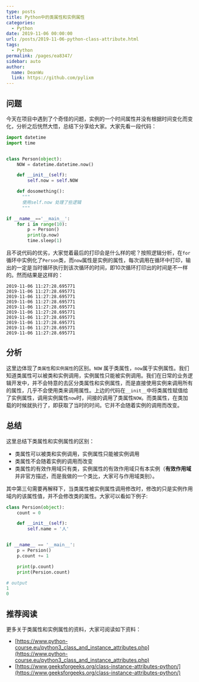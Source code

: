 ```yaml
---
type: posts
title: Python中的类属性和实例属性
categories: 
  - Python
date: 2019-11-06 00:00:00
url: /posts/2019-11-06-python-class-attribute.html
tags: 
  - Python
permalink: /pages/ea8347/
sidebar: auto
author: 
  name: DeanWu
  link: https://github.com/pylixm
---
```




## 问题 

今天在项目中遇到了个奇怪的问题，实例的一个时间属性并没有根据时间变化而变化，分析之后恍然大悟，总结下分享给大家。大家先看一段代码：

```python
import datetime
import time 


class Person(object):
    NOW = datetime.datetime.now()

    def __init__(self):
        self.now = self.NOW

    def dosomething():
      """
      使用self.now 处理了些逻辑
      """

if __name__=='__main__':
    for i in range(10):
        p = Person()
        print(p.now)
        time.sleep(1)
```

且不说代码的优劣，大家觉着最后的打印会是什么样的呢？按照逻辑分析，在`for`循环中实例化了`Person`类，而`now`属性是实例的属性，每次调用在循环中打印，输出的一定是当时循环执行到该次循环的时间，即10次循环打印出的时间是不一样的。然而结果是这样的：

```
2019-11-06 11:27:28.695771
2019-11-06 11:27:28.695771
2019-11-06 11:27:28.695771
2019-11-06 11:27:28.695771
2019-11-06 11:27:28.695771
2019-11-06 11:27:28.695771
2019-11-06 11:27:28.695771
2019-11-06 11:27:28.695771
2019-11-06 11:27:28.695771
2019-11-06 11:27:28.695771
```

## 分析 

这里边体现了`类属性`和`实例属性`的区别。`NOW` 属于类属性，`now`属于实例属性。我们知道类属性可以被类和实例调用，实例属性只能被实例调用。我们在日常的业务逻辑开发中，并不会特意的去区分类属性和实例属性，而是直接使用实例来调用所有的属性，几乎不会使用类来调用属性。上边的代码在`__init__`中将类属性赋值给了实例属性，调用实例属性`now`时，间接的调用了类属性`NOW`。而类属性，在类加载的时候就执行了，即获取了当时的时间。它并不会随着实例的调用而改变。

## 总结

这里总结下类属性和实例属性的区别：

- 类属性可以被类和实例调用，实例属性只能被实例调用
- 类属性不会随着实例的调用而改变
- 类属性的有效作用域只有类，实例属性的有效作用域只有本实例（**有效作用域**并非官方描述，而是我做的一个类比，大家可与作用域类别）。

其中第三句需要再解释下，当类属性被实例属性调用修改时，修改的只是实例作用域内的该属性值，并不会修改类的属性。大家可以看如下例子:

```python
class Persion(object):
    count = 0

    def __init__(self):
        self.name = '人'


if __name__ == '__main__':
    p = Persion()
    p.count += 1

    print(p.count)
    print(Persion.count)

# output 
1
0
```

## 推荐阅读

更多关于类属性和实例属性的资料，大家可阅读如下资料：

- [https://www.python-course.eu/python3_class_and_instance_attributes.php](https://www.python-course.eu/python3_class_and_instance_attributes.php)
- [https://www.geeksforgeeks.org/class-instance-attributes-python/](https://www.geeksforgeeks.org/class-instance-attributes-python/)